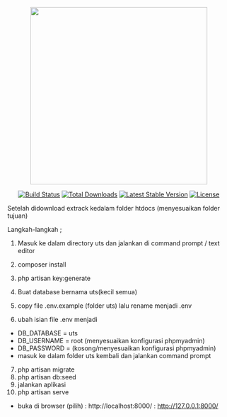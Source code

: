 <p align="center"><a href="https://laravel.com" target="_blank"><img src="https://raw.githubusercontent.com/laravel/art/master/logo-lockup/5%20SVG/2%20CMYK/1%20Full%20Color/laravel-logolockup-cmyk-red.svg" width="400"></a></p>

<p align="center">
<a href="https://travis-ci.org/laravel/framework"><img src="https://travis-ci.org/laravel/framework.svg" alt="Build Status"></a>
<a href="https://packagist.org/packages/laravel/framework"><img src="https://img.shields.io/packagist/dt/laravel/framework" alt="Total Downloads"></a>
<a href="https://packagist.org/packages/laravel/framework"><img src="https://img.shields.io/packagist/v/laravel/framework" alt="Latest Stable Version"></a>
<a href="https://packagist.org/packages/laravel/framework"><img src="https://img.shields.io/packagist/l/laravel/framework" alt="License"></a>
</p>
Setelah didownload extrack kedalam folder htdocs (menyesuaikan folder tujuan)

Langkah-langkah ;

1. Masuk ke dalam directory uts dan jalankan di command prompt / text editor
2. composer install
3. php artisan key:generate
4. Buat database bernama uts(kecil semua)

5. copy file .env.example (folder uts) lalu rename menjadi .env

6. ubah isian file .env menjadi

- DB_DATABASE = uts
- DB_USERNAME = root (menyesuaikan konfigurasi phpmyadmin)
- DB_PASSWORD = (kosong/menyesuaikan konfigurasi phpmyadmin)
- masuk ke dalam folder uts kembali dan jalankan command prompt

7. php artisan migrate
8. php artisan db:seed
9. jalankan aplikasi
10. php artisan serve
- buka di browser (pilih)
: http://localhost:8000/
: http://127.0.0.1:8000/
